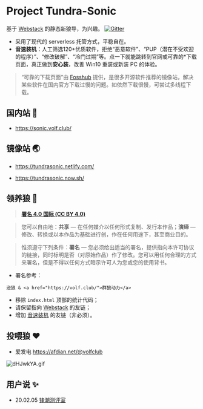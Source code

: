 # Project Tundra-Sonic

基于 [Webstack](https://github.com/WebStackPage/WebStackPage.github.io) 的静态新狼导，为兴趣。 [![Gitter](https://badges.gitter.im/volfclub/help.svg)](https://gitter.im/volfclub/help?utm_source=badge&utm_medium=badge&utm_campaign=pr-badge)

- 采用了现代的 serverless 托管方式，平稳自在。
- **音速装机**：人工筛选120+优质软件，拒绝“恶意软件”、“PUP（潜在不受欢迎的程序）”、“修改破解”、“冷门过期”等。点一下就能跳转到官网或可靠的*下载页面，真正做到**安心装**，改善 Win10 重装或新装 PC 的体验。

> “可靠的下载页面”由 [Fosshub](https://www.fosshub.com/) 提供，是很多开源软件推荐的镜像站，解决某些软件在国内官方下载过慢的问题。如依然下载很慢，可尝试多线程下载。

## 国内站 🐺

- https://sonic.volf.club/

## 镜像站 🌏

- https://tundrasonic.netlify.com/

- https://tundrasonic.now.sh/

## 领养狼 🥗

> [**署名 4.0 国际 (CC BY 4.0)**](https://creativecommons.org/licenses/by/4.0/deed.zh) 

> 您可以自由地：**共享** — 在任何媒介以任何形式复制、发行本作品；**演绎** — 修改、转换或以本作品为基础进行创，作在任何用途下，甚至商业目的。

> 惟须遵守下列条件：**署名** — 您必须给出适当的署名，提供指向本许可协议的链接，同时标明是否（对原始作品）作了修改。您可以用任何合理的方式来署名，但是不得以任何方式暗示许可人为您或您的使用背书。 

- 署名参考：
```
逊狼 & <a href="https://volf.club/">群狼动力</a>
```
- 移除 `index.html` 顶部的统计代码；
- 请保留指向 [Webstack](https://github.com/WebStackPage/WebStackPage.github.io) 的友链；
- 增加 [音速装机](https://sonic.volf.club/) 的友链（非必须）。

## 投喂狼 ❤

- 爱发电 https://afdian.net/@volfclub


![dHJwkYA.gif](https://i.loli.net/2020/02/03/VoTrZGfqiDF46BY.gif)

## 用户说 ✨

- 20.02.05 [锋潮测评室](https://mp.weixin.qq.com/s/-XY1m_dEZQ0AInEbfhOADw)
